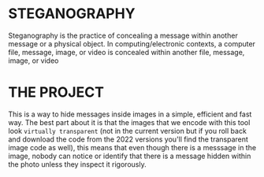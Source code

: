 # STEGANOGRAPHY 
Steganography is the practice of concealing a message within another message or a physical object. In computing/electronic contexts, a computer file, message, image, or video is concealed within another file, message, image, or video

# THE PROJECT
This is a way to hide messages inside images in a simple, efficient and fast way. The best part about it is that the images that we encode with this tool look ``virtually transparent`` (not in the current version but if you roll back and download the code from the 2022 versions you'll find the transparent image code as well), this means that even though there is a messsage in the image, nobody can notice or identify that there is a message hidden within the photo unless they inspect it rigorously. 
